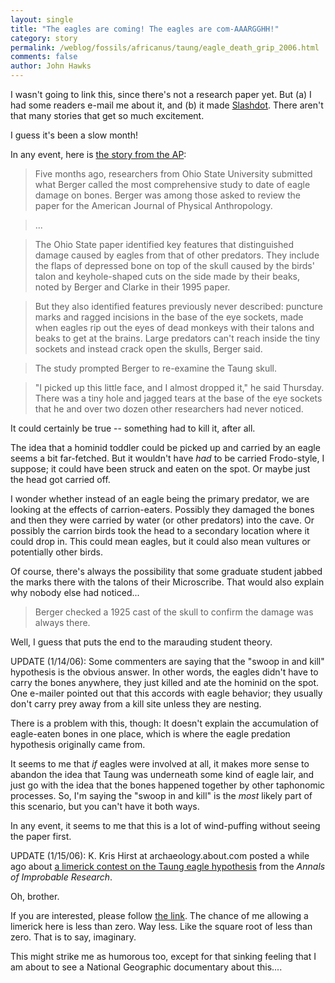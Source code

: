 ```yaml
---
layout: single 
title: "The eagles are coming! The eagles are com-AAARGGHH!" 
category: story
permalink: /weblog/fossils/africanus/taung/eagle_death_grip_2006.html
comments: false 
author: John Hawks 
---
```



<p>
I wasn't going to link this, since there's not a research paper yet. But (a) I had some readers e-mail me about it, and (b) it made <a href="http://science.slashdot.org/article.pl?sid=06/01/14/0426249&from=rss">Slashdot</a>. There aren't that many stories that get so much excitement. 
</p>

<p>
I guess it's been a slow month!
</p>

<p>
In any event, here is <a href="http://www.msnbc.msn.com/id/10819471">the story from the AP</a>: 
</p>

<blockquote>Five months ago, researchers from Ohio State University submitted what Berger called the most comprehensive study to date of eagle damage on bones. Berger was among those asked to review the paper for the American Journal of Physical Anthropology.</blockquote>

<blockquote>...</blockquote>

<blockquote>The Ohio State paper identified key features that distinguished damage caused by eagles from that of other predators. They include the flaps of depressed bone on top of the skull caused by the birds' talon and keyhole-shaped cuts on the side made by their beaks, noted by Berger and Clarke in their 1995 paper.</blockquote>

<blockquote>But they also identified features previously never described: puncture marks and ragged incisions in the base of the eye sockets, made when eagles rip out the eyes of dead monkeys with their talons and beaks to get at the brains. Large predators can't reach inside the tiny sockets and instead crack open the skulls, Berger said.</blockquote>

<blockquote>The study prompted Berger to re-examine the Taung skull.</blockquote>

<blockquote>"I picked up this little face, and I almost dropped it," he said Thursday. There was a tiny hole and jagged tears at the base of the eye sockets that he and over two dozen other researchers had never noticed.</blockquote>

<p>
It could certainly be true -- something had to kill it, after all. 
</p>

<p>
The idea that a hominid toddler could be picked up and carried by an eagle seems a bit far-fetched. But it wouldn't have <i>had</i> to be carried Frodo-style, I suppose; it could have been struck and eaten on the spot. Or maybe just the head got carried off. 
</p>

<p>
I wonder whether instead of an eagle being the primary predator, we are looking at the effects of carrion-eaters. Possibly they damaged the bones and then they were carried by water (or other predators) into the cave. Or possibly the carrion birds took the head to a secondary location where it could drop in. This could mean eagles, but it could also mean vultures or potentially other birds. 
</p>

<p>
Of course, there's always the possibility that some graduate student jabbed the marks there with the talons of their Microscribe. That would also explain why nobody else had noticed...
</p>

<blockquote>Berger checked a 1925 cast of the skull to confirm the damage was always there.</blockquote>

<p>
Well, I guess that puts the end to the marauding student theory. 
</p>

<p>
UPDATE (1/14/06): Some commenters are saying that the "swoop in and kill" hypothesis is the obvious answer. In other words, the eagles didn't have to carry the bones anywhere, they just killed and ate the hominid on the spot. One e-mailer pointed out that this accords with eagle behavior; they usually don't carry prey away from a kill site unless they are nesting. 
</p>

<p>
There is a problem with this, though: It doesn't explain the accumulation of eagle-eaten bones in one place, which is where the eagle predation hypothesis originally came from. 
</p>

<p>
It seems to me that <i>if</i> eagles were involved at all, it makes more sense to abandon the idea that Taung was underneath some kind of eagle lair, and just go with the idea that the bones happened together by other taphonomic processes. So, I'm saying the "swoop in and kill" is the <i>most</i> likely part of this scenario, but you can't have it both ways. 
</p>

<p>
In any event, it seems to me that this is a lot of wind-puffing without seeing the paper first. 
</p>

<p>
UPDATE (1/15/06): K. Kris Hirst at archaeology.about.com posted a while ago about  <a href="http://archaeology.about.com/cs/justforfun/a/taungair.htm">a limerick contest on the Taung eagle hypothesis</a> from the <i>Annals of Improbable Research</i>. 
</p>

<p>
Oh, brother. 
</p>

<p>
If you are interested, please follow <a href="http://archaeology.about.com/cs/justforfun/a/taungair.htm">the link</a>. The chance of me allowing a limerick here is less than zero. Way less. Like the square root of less than zero. That is to say, imaginary. 
</p>

<p>
This might strike me as humorous too, except for that sinking feeling that I am about to see a National Geographic documentary about this.... <br />
 
</p>

